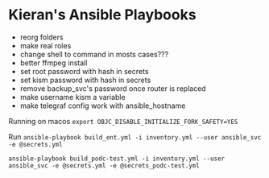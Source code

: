 # Kieran's Ansible Playbooks

* reorg folders
* make real roles
* change shell to command in mosts cases???
* better ffmpeg install
* set root password with hash in secrets
* set kism password with hash in secrets
* remove backup_svc's password once router is replaced
* make username kism a variable
* make telegraf config work with ansible_hostname

Running on macos
`export OBJC_DISABLE_INITIALIZE_FORK_SAFETY=YES`

Run
`ansible-playbook build_ent.yml -i inventory.yml --user ansible_svc -e @secrets.yml`

`ansible-playbook build_podc-test.yml -i inventory.yml --user ansible_svc -e @secrets.yml -e @secrets_podc-test.yml`

